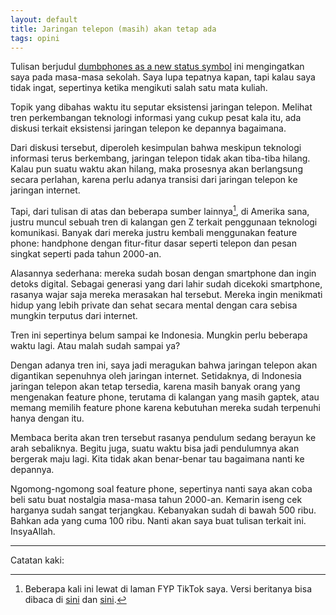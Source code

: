 ```yaml
---
layout: default
title: Jaringan telepon (masih) akan tetap ada
tags: opini
---
```


Tulisan berjudul [dumbphones as a new status symbol](https://blog.avas.space/dumbphone/) ini mengingatkan saya pada masa-masa sekolah. Saya lupa tepatnya kapan, tapi kalau saya tidak ingat, sepertinya ketika mengikuti salah satu mata kuliah.

Topik yang dibahas waktu itu seputar eksistensi jaringan telepon. Melihat tren perkembangan teknologi informasi yang cukup pesat kala itu, ada diskusi terkait eksistensi jaringan telepon ke depannya bagaimana.

Dari diskusi tersebut, diperoleh kesimpulan bahwa meskipun teknologi informasi terus berkembang, jaringan telepon tidak akan tiba-tiba hilang. Kalau pun suatu waktu akan hilang, maka prosesnya akan berlangsung secara perlahan, karena perlu adanya transisi dari jaringan telepon ke jaringan internet.

Tapi, dari tulisan di atas dan beberapa sumber lainnya[^1], di Amerika sana, justru muncul sebuah tren di kalangan gen Z terkait penggunaan teknologi komunikasi. Banyak dari mereka justru kembali menggunakan feature phone: handphone dengan fitur-fitur dasar seperti telepon dan pesan singkat seperti pada tahun 2000-an.

Alasannya sederhana: mereka sudah bosan dengan smartphone dan ingin detoks digital. Sebagai generasi yang dari lahir sudah dicekoki smartphone, rasanya wajar saja mereka merasakan hal tersebut. Mereka ingin menikmati hidup yang lebih private dan sehat secara mental dengan cara sebisa mungkin terputus dari internet.

Tren ini sepertinya belum sampai ke Indonesia. Mungkin perlu beberapa waktu lagi. Atau malah sudah sampai ya?

Dengan adanya tren ini, saya jadi meragukan bahwa jaringan telepon akan digantikan sepenuhnya oleh jaringan internet. Setidaknya, di Indonesia jaringan telepon akan tetap tersedia, karena masih banyak orang yang mengenakan feature phone, terutama di kalangan yang masih gaptek, atau memang memilih feature phone karena kebutuhan mereka sudah terpenuhi hanya dengan itu.

Membaca berita akan tren tersebut rasanya pendulum sedang berayun ke arah sebaliknya. Begitu juga, suatu waktu bisa jadi pendulumnya akan bergerak maju lagi. Kita tidak akan benar-benar tau bagaimana nanti ke depannya.

Ngomong-ngomong soal feature phone, sepertinya nanti saya akan coba beli satu buat nostalgia masa-masa tahun 2000-an. Kemarin iseng cek harganya sudah sangat terjangkau. Kebanyakan sudah di bawah 500 ribu. Bahkan ada yang cuma 100 ribu. Nanti akan saya buat tulisan terkait ini. InsyaAllah.

***

Catatan kaki:

[^1]: Beberapa kali ini lewat di laman FYP TikTok saya. Versi beritanya bisa dibaca di [sini](https://www.melintas.id/news/345850006/tren-baru-gen-z-tinggalkan-smartphone-pilih-feature-phone-demi-keseimbangan-hidup-yuk-simak-penjelasannya) dan [sini](https://www.cnbcindonesia.com/tech/20250407081909-37-623927/ramai-gen-z-tinggalkan-smartphone-pada-lari-ke-penggantinya-ini).

